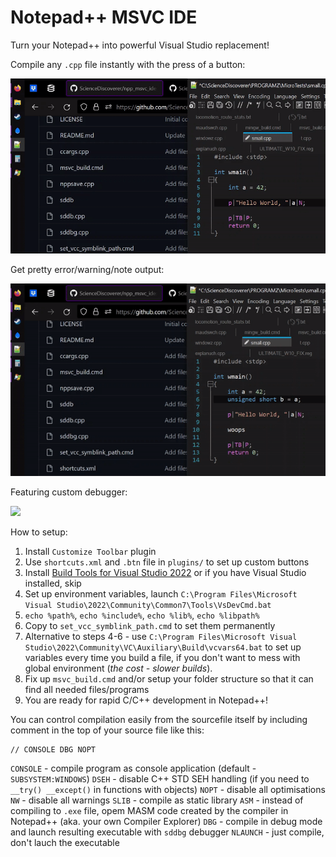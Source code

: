 # Notepad++ MSVC IDE
Turn your Notepad++ into powerful Visual Studio replacement!

Compile any `.cpp` file instantly with the press of a button:

<img src="readme/onebutton.gif">

Get pretty error/warning/note output:

<img src="readme/vcstyle.gif">

Featuring custom debugger:

<img src="readme/sddbg.gif">

How to setup:
1. Install `Customize Toolbar` plugin
2. Use `shortcuts.xml` and `.btn` file in `plugins/` to set up custom buttons
3. Install [Build Tools for Visual Studio 2022](https://visualstudio.microsoft.com/downloads/) or if you have Visual Studio installed, skip
4. Set up environment variables, launch `C:\Program Files\Microsoft Visual Studio\2022\Community\Common7\Tools\VsDevCmd.bat`
5. `echo %path%`, `echo %include%`, `echo %lib%`, `echo %libpath%`
6. Copy to `set_vcc_symblink_path.cmd` to set them permanently
7. Alternative to steps 4-6 - use `C:\Program Files\Microsoft Visual Studio\2022\Community\VC\Auxiliary\Build\vcvars64.bat` to set up variables every time you build a file, if you don't want to mess with global environment (_the cost - slower builds_).
8. Fix up `msvc_build.cmd` and/or setup your folder structure so that it can find all needed files/programs
9. You are ready for rapid C/C++ development in Notepad++!

You can control compilation easily from the sourcefile itself by including comment in the top of your source file like this:
```
// CONSOLE DBG NOPT
```
`CONSOLE` - compile program as console application (default - `SUBSYSTEM:WINDOWS`)
`DSEH` - disable C++ STD SEH handling (if you need to `__try() __except()` in functions with objects)
`NOPT` - disable all optimisations
`NW` - disable all warnings
`SLIB` - compile as static library
`ASM` - instead of compiling to `.exe` file, opem MASM code created by the compiler in Notepad++ (aka. your own Compiler Explorer)
`DBG` - compile in debug mode and launch resulting executable with `sddbg` debugger
`NLAUNCH` - just compile, don't lauch the executable
